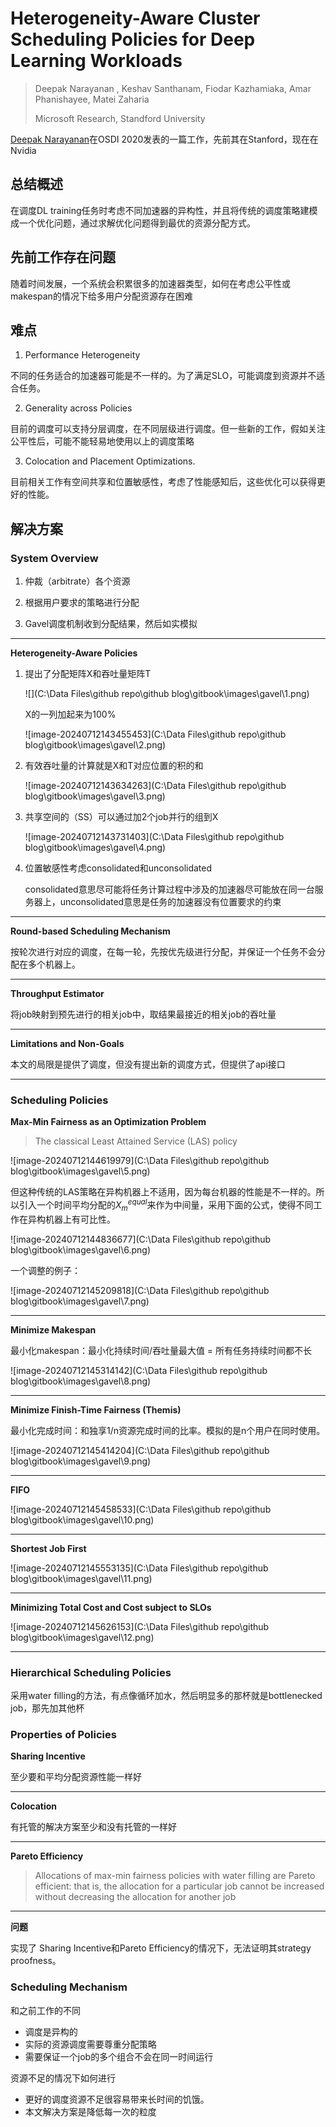 # Heterogeneity-Aware Cluster Scheduling Policies for Deep Learning Workloads

> Deepak Narayanan , Keshav Santhanam, Fiodar Kazhamiaka, Amar Phanishayee, Matei Zaharia
>
> Microsoft Research, Standford University

[Deepak Narayanan](https://deepakn94.github.io/#about)在OSDI 2020发表的一篇工作，先前其在Stanford，现在在Nvidia

## 总结概述

在调度DL training任务时考虑不同加速器的异构性，并且将传统的调度策略建模成一个优化问题，通过求解优化问题得到最优的资源分配方式。

## 先前工作存在问题

随着时间发展，一个系统会积累很多的加速器类型，如何在考虑公平性或makespan的情况下给多用户分配资源存在困难

## 难点

1. Performance Heterogeneity

​		不同的任务适合的加速器可能是不一样的。为了满足SLO，可能调度到资源并不适合任务。

2. Generality across Policies

​		目前的调度可以支持分层调度，在不同层级进行调度。但一些新的工作，假如关注公平性后，可能不能轻易地使用以上的调度策略

3. Colocation and Placement Optimizations.

​		目前相关工作有空间共享和位置敏感性，考虑了性能感知后，这些优化可以获得更好的性能。

## 解决方案

### System Overview

1. 仲裁（arbitrate）各个资源

2. 根据用户要求的策略进行分配

3. Gavel调度机制收到分配结果，然后如实模拟

---

**Heterogeneity-Aware Policies**

1. 提出了分配矩阵X和吞吐量矩阵T

   ![](C:\Data Files\github repo\github blog\gitbook\images\gavel\1.png)

   X的一列加起来为100%

   ![image-20240712143455453](C:\Data Files\github repo\github blog\gitbook\images\gavel\2.png)

2. 有效吞吐量的计算就是X和T对应位置的积的和

   ![image-20240712143634263](C:\Data Files\github repo\github blog\gitbook\images\gavel\3.png)

3. 共享空间的（SS）可以通过加2个job并行的组到X

   ![image-20240712143731403](C:\Data Files\github repo\github blog\gitbook\images\gavel\4.png)

4. 位置敏感性考虑consolidated和unconsolidated

   consolidated意思尽可能将任务计算过程中涉及的加速器尽可能放在同一台服务器上，unconsolidated意思是任务的加速器没有位置要求的约束

---

**Round-based Scheduling Mechanism**

按轮次进行对应的调度，在每一轮，先按优先级进行分配，并保证一个任务不会分配在多个机器上。

---

**Throughput Estimator**

将job映射到预先进行的相关job中，取结果最接近的相关job的吞吐量

---

**Limitations and Non-Goals**

本文的局限是提供了调度，但没有提出新的调度方式，但提供了api接口

---

### Scheduling Policies

**Max-Min Fairness as an Optimization Problem**

> The classical Least Attained Service (LAS) policy

![image-20240712144619979](C:\Data Files\github repo\github blog\gitbook\images\gavel\5.png)

但这种传统的LAS策略在异构机器上不适用，因为每台机器的性能是不一样的。所以引入一个时间平均分配的$X^{equal}_{m}$来作为中间量，采用下面的公式，使得不同工作在异构机器上有可比性。

![image-20240712144836677](C:\Data Files\github repo\github blog\gitbook\images\gavel\6.png)

一个调整的例子：

![image-20240712145209818](C:\Data Files\github repo\github blog\gitbook\images\gavel\7.png)

---

**Minimize Makespan**

最小化makespan：最小化持续时间/吞吐量最大值 = 所有任务持续时间都不长

![image-20240712145314142](C:\Data Files\github repo\github blog\gitbook\images\gavel\8.png)

---

**Minimize Finish-Time Fairness (Themis)**

最小化完成时间：和独享1/n资源完成时间的比率。模拟的是n个用户在同时使用。

![image-20240712145414204](C:\Data Files\github repo\github blog\gitbook\images\gavel\9.png)

---

**FIFO**

![image-20240712145458533](C:\Data Files\github repo\github blog\gitbook\images\gavel\10.png)

---

**Shortest Job First**

![image-20240712145553135](C:\Data Files\github repo\github blog\gitbook\images\gavel\11.png)

---

**Minimizing Total Cost and Cost subject to SLOs**

![image-20240712145626153](C:\Data Files\github repo\github blog\gitbook\images\gavel\12.png)

---

### Hierarchical Scheduling Policies

采用water filling的方法，有点像循环加水，然后明显多的那杯就是bottlenecked job，那先加其他杯

### Properties of Policies

**Sharing Incentive**

至少要和平均分配资源性能一样好

---

**Colocation**

有托管的解决方案至少和没有托管的一样好

---

**Pareto Efficiency**

> Allocations of max-min fairness policies with water filling are Pareto efficient: that is, the allocation for a particular job cannot be increased without decreasing the allocation for another job

---

**问题**

实现了 Sharing Incentive和Pareto Efficiency的情况下，无法证明其strategy proofness。

### Scheduling Mechanism

和之前工作的不同

* 调度是异构的
* 实际的资源调度需要尊重分配策略
* 需要保证一个job的多个组合不会在同一时间运行

资源不足的情况下如何进行

* 更好的调度资源不足很容易带来长时间的饥饿。
* 本文解决方案是降低每一次的粒度